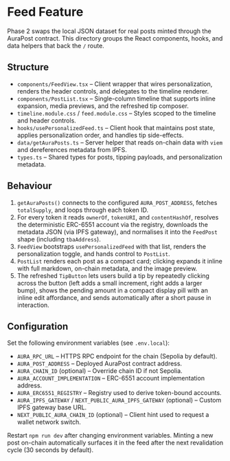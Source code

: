 # Feed Feature

Phase 2 swaps the local JSON dataset for real posts minted through the AuraPost contract. This directory groups the React components, hooks, and data helpers that back the `/` route.

## Structure

- `components/FeedView.tsx` – Client wrapper that wires personalization, renders the header controls, and delegates to the timeline renderer.
- `components/PostList.tsx` – Single-column timeline that supports inline expansion, media previews, and the refreshed tip composer.
- `timeline.module.css` / `feed.module.css` – Styles scoped to the timeline and header controls.
- `hooks/usePersonalizedFeed.ts` – Client hook that maintains post state, applies personalization order, and handles tip side-effects.
- `data/getAuraPosts.ts` – Server helper that reads on-chain data with `viem` and dereferences metadata from IPFS.
- `types.ts` – Shared types for posts, tipping payloads, and personalization metadata.

## Behaviour

1. `getAuraPosts()` connects to the configured `AURA_POST_ADDRESS`, fetches `totalSupply`, and loops through each token ID.
2. For every token it reads `ownerOf`, `tokenURI`, and `contentHashOf`, resolves the deterministic ERC-6551 account via the registry, downloads the metadata JSON (via IPFS gateway), and normalises it into the `FeedPost` shape (including `tbaAddress`).
3. `FeedView` bootstraps `usePersonalizedFeed` with that list, renders the personalization toggle, and hands control to `PostList`.
4. `PostList` renders each post as a compact card; clicking expands it inline with full markdown, on-chain metadata, and the image preview.
5. The refreshed `TipButton` lets users build a tip by repeatedly clicking across the button (left adds a small increment, right adds a larger bump), shows the pending amount in a compact display pill with an inline edit affordance, and sends automatically after a short pause in interaction.

## Configuration

Set the following environment variables (see `.env.local`):

- `AURA_RPC_URL` – HTTPS RPC endpoint for the chain (Sepolia by default).
- `AURA_POST_ADDRESS` – Deployed AuraPost contract address.
- `AURA_CHAIN_ID` (optional) – Override chain ID if not Sepolia.
- `AURA_ACCOUNT_IMPLEMENTATION` – ERC-6551 account implementation address.
- `AURA_ERC6551_REGISTRY` – Registry used to derive token-bound accounts.
- `AURA_IPFS_GATEWAY` / `NEXT_PUBLIC_AURA_IPFS_GATEWAY` (optional) – Custom IPFS gateway base URL.
- `NEXT_PUBLIC_AURA_CHAIN_ID` (optional) – Client hint used to request a wallet network switch.

Restart `npm run dev` after changing environment variables. Minting a new post on-chain automatically surfaces it in the feed after the next revalidation cycle (30 seconds by default).
